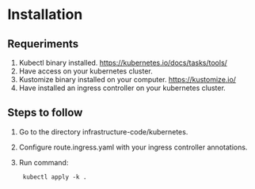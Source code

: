 # Installation

## Requeriments

1. Kubectl binary installed. https://kubernetes.io/docs/tasks/tools/
2. Have access on your kubernetes cluster.
3. Kustomize binary installed on your computer. https://kustomize.io/
4. Have installed an ingress controller on your kubernetes cluster.

## Steps to follow

1. Go to the directory infrastructure-code/kubernetes.
2. Configure route.ingress.yaml with your ingress controller annotations.
2. Run command:
        
        kubectl apply -k .